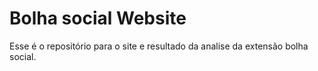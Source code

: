# Bolha social Website

Esse é o repositório para o site e resultado da analise da extensão bolha social.
